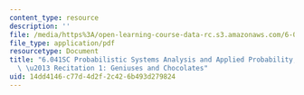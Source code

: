 ```yaml
---
content_type: resource
description: ''
file: /media/https%3A/open-learning-course-data-rc.s3.amazonaws.com/6-041sc-probabilistic-systems-analysis-and-applied-probability-fall-2013/14dd4146c77d4d2f2c426b493d279824_MIT6_041SCF13_Geniuses_and_Chocolates_300k.pdf
file_type: application/pdf
resourcetype: Document
title: "6.041SC Probabilistic Systems Analysis and Applied Probability, Fall 2013Transcript\
  \ \u2013 Recitation 1: Geniuses and Chocolates"
uid: 14dd4146-c77d-4d2f-2c42-6b493d279824
---
```

